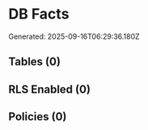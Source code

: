 # DB Facts

Generated: 2025-09-16T06:29:36.180Z

## Tables (0)

## RLS Enabled (0)

## Policies (0)

